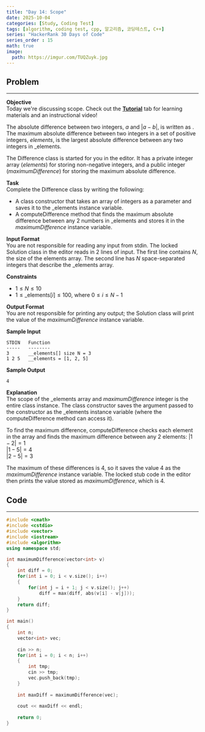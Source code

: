 ```yaml
---
title: "Day 14: Scope"
date: 2025-10-04
categories: [Study, Coding Test]
tags: [algorithm, coding test, cpp, 알고리즘, 코딩테스트, C++]
series: "HackerRank 30 Days of Code"
series_order : 15
math: true
image:
  path: https://imgur.com/TUQZuyk.jpg
---
```


## Problem

---

**Objective**  
Today we're discussing scope. Check out the [**Tutorial**](https://www.hackerrank.com/challenges/30-scope/tutorial) tab for learning materials and an instructional video!  

The absolute difference between two integers, $a$ and $\lvert a - b \rvert$, is written as . The maximum absolute difference between two integers in a set of positive integers, $elements$, is the largest absolute difference between any two integers in $\text{\_elements}$.

The Difference class is started for you in the editor. It has a private integer array ($elements$) for storing  non-negative integers, and a public integer ($maximumDifference$) for storing the maximum absolute difference.

**Task**  
Complete the Difference class by writing the following:  

- A class constructor that takes an array of integers as a parameter and saves it to the $\text{\_elements}$ instance variable.
- A computeDifference method that finds the maximum absolute difference between any $2$ numbers in $\text{\_elements}$ and stores it in the $maximumDifference$ instance variable.

**Input Format**  
You are not responsible for reading any input from stdin. The locked Solution class in the editor reads in $2$ lines of input. The first line contains $N$, the size of the elements array. The second line has $N$ space-separated integers that describe the $\text{\_elements}$ array.

**Constraints**  

- $1 \le N \le 10$
- $1 \le \text{\_elements}[i] \le 100$, where $0 \le i \le N - 1$

**Output Format**  
You are not responsible for printing any output; the Solution class will print the value of the $maximumDifference$ instance variable.

**Sample Input**  
```text
STDIN   Function
-----   --------
3       __elements[] size N = 3
1 2 5   __elements = [1, 2, 5]
```

**Sample Output**  
```text
4
```

**Explanation**  
The scope of the $\text{\_elements}$ array and $maximumDifference$ integer is the entire class instance. The class constructor saves the argument passed to the constructor as the $\text{\_elements}$ instance variable (where the computeDifference method can access it).

To find the maximum difference, computeDifference checks each element in the array and finds the maximum difference between any $2$ elements: $\lvert 1 - 2 \rvert = 1$  
$\lvert 1 - 5 \rvert = 4$  
$\lvert 2 - 5 \rvert = 3$  

The maximum of these differences is $4$, so it saves the value $4$ as the $maximumDifference$ instance variable. The locked stub code in the editor then prints the value stored as $maximumDifference$, which is $4$.

## Code

---

```cpp
#include <cmath>
#include <cstdio>
#include <vector>
#include <iostream>
#include <algorithm>
using namespace std;

int maximumDifference(vector<int> v)
{
    int diff = 0;
    for(int i = 0; i < v.size(); i++)
    {
        for(int j = i + 1; j < v.size(); j++)
            diff = max(diff, abs(v[i] - v[j]));
    }
    return diff;
}

int main() 
{
    int n;
    vector<int> vec;
    
    cin >> n;
    for(int i = 0; i < n; i++)
    {
        int tmp;
        cin >> tmp;
        vec.push_back(tmp);
    }
    
    int maxDiff = maximumDifference(vec);
    
    cout << maxDiff << endl;
    
    return 0;
}
```

